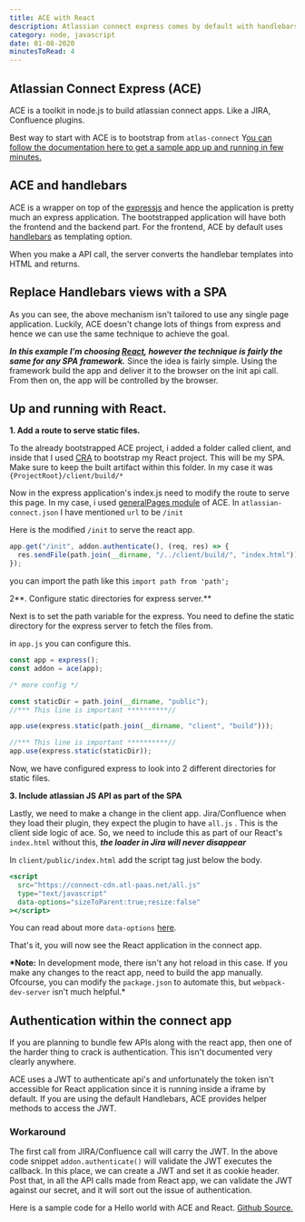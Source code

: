```yaml
---
title: ACE with React
description: Atlassian connect express comes by default with handlebars, this post describes how to make it work with a SPA.
category: node, javascript
date: 01-08-2020
minutesToRead: 4
---
```


## Atlassian Connect Express (ACE)

ACE is a toolkit in node.js to build atlassian connect apps. Like a JIRA, Confluence plugins.

Best way to start with ACE is to bootstrap from `atlas-connect` Y[ou can follow the documentation here to get a sample app up and running in few minutes.](https://bitbucket.org/atlassian/atlassian-connect-express/src/master/)

## ACE and handlebars

ACE is a wrapper on top of the [expressjs](https://expressjs.com/) and hence the application is pretty much an express application. The bootstrapped application will have both the frontend and the backend part. For the frontend, ACE by default uses [handlebars](https://handlebarsjs.com/) as templating option.

When you make a API call, the server converts the handlebar templates into HTML and returns.

## Replace Handlebars views with a SPA

As you can see, the above mechanism isn't tailored to use any single page application. Luckily, ACE doesn't change lots of things from express and hence we can use the same technique to achieve the goal.

**_In this example I'm choosing [React](https://reactjs.org/), however the technique is fairly the same for any SPA framework._** Since the idea is fairly simple. Using the framework build the app and deliver it to the browser on the init api call. From then on, the app will be controlled by the browser.

## Up and running with React.

**1. Add a route to serve static files.**

To the already bootstrapped ACE project, i added a folder called client, and inside that I used [CRA](https://github.com/facebook/create-react-app) to bootstrap my React project. This will be my SPA. Make sure to keep the built artifact within this folder. In my case it was `{ProjectRoot}/client/build/*`

Now in the express application's index.js need to modify the route to serve this page. In my case, i used [generalPages module](https://developer.atlassian.com/cloud/jira/software/modules/page/) of ACE. In `atlassian-connect.json` I have mentioned `url` to be `/init`

Here is the modified `/init` to serve the react app.

```jsx
app.get("/init", addon.authenticate(), (req, res) => {
  res.sendFile(path.join(__dirname, "/../client/build/", "index.html"));
});
```

you can import the path like this `import path from 'path';`

2**. Configure static directories for express server.**

Next is to set the path variable for the express. You need to define the static directory for the express server to fetch the files from.

in `app.js` you can configure this.

```jsx
const app = express();
const addon = ace(app);

/* more config */

const staticDir = path.join(__dirname, "public");
//*** This line is important **********//

app.use(express.static(path.join(__dirname, "client", "build")));

//*** This line is important **********//
app.use(express.static(staticDir));
```

Now, we have configured express to look into 2 different directories for static files.

**3. Include atlassian JS API as part of the SPA**

Lastly, we need to make a change in the client app. Jira/Confluence when they load their plugin, they expect the plugin to have `all.js` . This is the client side logic of ace. So, we need to include this as part of our React's `index.html` without this, **_the loader in Jira will never disappear_**

In `client/public/index.html` add the script tag just below the body.

```jsx
<script
  src="https://connect-cdn.atl-paas.net/all.js"
  type="text/javascript"
  data-options="sizeToParent:true;resize:false"
></script>
```

You can read about more `data-options` [here](https://developer.atlassian.com/cloud/jira/software/about-the-javascript-api/).

That's it, you will now see the React application in the connect app.

**\*Note:** In development mode, there isn't any hot reload in this case. If you make any changes to the react app, need to build the app manually. Ofcourse, you can modify the `package.json` to automate this, but `webpack-dev-server` isn't much helpful.\*

## Authentication within the connect app

If you are planning to bundle few APIs along with the react app, then one of the harder thing to crack is authentication. This isn't documented very clearly anywhere.

ACE uses a JWT to authenticate api's and unfortunately the token isn't accessible for React application since it is running inside a iframe by default. If you are using the default Handlebars, ACE provides helper methods to access the JWT.

### Workaround

The first call from JIRA/Confluence call will carry the JWT. In the above code snippet `addon.authenticate()` will validate the JWT executes the callback. In this place, we can create a JWT and set it as cookie header. Post that, in all the API calls made from React app, we can validate the JWT against our secret, and it will sort out the issue of authentication.

Here is a sample code for a Hello world with ACE and React. [Github Source.](https://github.com/prasann/ace-with-react)
